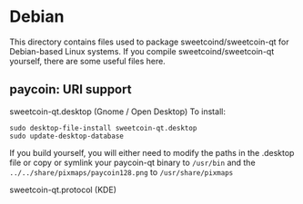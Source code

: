 Debian
======
This directory contains files used to package sweetcoind/sweetcoin-qt for Debian-based Linux systems. If you compile sweetcoind/sweetcoin-qt yourself, there are some useful files here.

## paycoin: URI support ##


sweetcoin-qt.desktop  (Gnome / Open Desktop)
To install:

	sudo desktop-file-install sweetcoin-qt.desktop
	sudo update-desktop-database

If you build yourself, you will either need to modify the paths in the .desktop file or copy or symlink your paycoin-qt binary to `/usr/bin` and the `../../share/pixmaps/paycoin128.png` to `/usr/share/pixmaps`

sweetcoin-qt.protocol (KDE)
